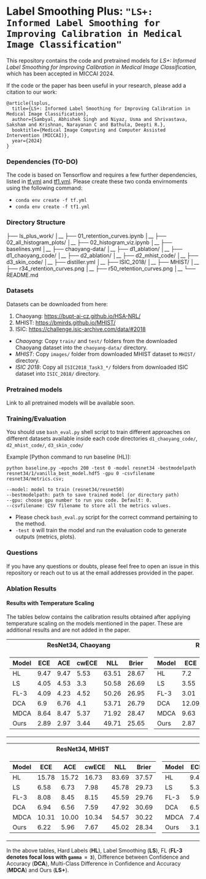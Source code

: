 # Label Smoothing Plus: ```"LS+: Informed Label Smoothing for Improving Calibration in Medical Image Classification"```

<!-- [![arXiv](https://img.shields.io/badge/stat.ML-arXiv%3A2006.08437-B31B1B.svg)](https://arxiv.org/abs/2002.09437)
[![Pytorch 1.5](https://img.shields.io/badge/pytorch-1.5.1-blue.svg)](https://pytorch.org/)
[![License: MIT](https://img.shields.io/badge/License-MIT-yellow.svg)](https://github.com/torrvision/focal_calibration/blob/main/LICENSE) -->

This repository contains the code and pretrained models for *LS+: Informed Label Smoothing for Improving Calibration in Medical Image Classification*, which has been accepted in MICCAI 2024.

If the code or the paper has been useful in your research, please add a citation to our work:

```
@article{lsplus,
  title={LS+: Informed Label Smoothing for Improving Calibration in Medical Image Classification},
  author={Sambyal, Abhishek Singh and Niyaz, Usma and Shrivastava, Saksham and Krishnan, Narayanan C and Bathula, Deepti R.},
  booktitle={Medical Image Computing and Computer Assisted Intervention (MICCAI)},
  year={2024}
}
```

### Dependencies (TO-DO)

The code is based on Tensorflow and requires a few further dependencies, listed in [tf.yml](distiller.yml) and [tf1.yml](baselines.yml). Please create these two conda envirnoments using the following command:
* ```conda env create -f tf.yml```
* ```conda env create -f tf1.yml```

### Directory Structure
├── ls_plus_work/
│__ ├── 01_retention_curves.ipynb
│__ ├── 02_all_histogram_plots/
│__ ├── 02_histogram_viz.ipynb
│__ ├── baselines.yml
│__ ├── chaoyang-data/
│__ ├── d1_ablation/
│__ ├── d1_chaoyang_code/
│__ ├── d2_ablation/
│__ ├── d2_mhist_code/
│__ ├── d3_skin_code/
│__ ├── distiller.yml
│__ ├── ISIC_2018/
│__ ├── MHIST/
│__ ├── r34_retention_curves.png
│__ ├── r50_retention_curves.png
│__ └── README.md

### Datasets

Datasets can be downloaded from here:
1. Chaoyang: https://bupt-ai-cz.github.io/HSA-NRL/
2. MHIST: https://bmirds.github.io/MHIST/
3. ISIC: https://challenge.isic-archive.com/data/#2018

* *Chaoyang*: Copy ```train/``` and ```test/``` folders from the downloaded Chaoyang dataset into the ```chaoyang-data/``` directory.
* *MHIST*: Copy ```images/``` folder from downloaded MHIST dataset to ```MHIST/``` directory.
* *ISIC 2018*: Copy all ```ISIC2018_Task3_*/``` folders from downloaded ISIC dataset into ```ISIC_2018/``` directory.

### Pretrained models

<!-- All the pretrained models for all the datasets can be [downloaded from here](http://www.robots.ox.ac.uk/~viveka/focal_calibration/). -->
Link to all pretrained models will be available soon.

### Training/Evaluation

You should use ```bash_eval.py``` shell script to train different approaches on different datasets available inside each code directories ```d1_chaoyang_code/```, ```d2_mhist_code/```, ```d3_skin_code/```

Example [Python command to run baseline (HL)]:
```
python baseline.py -epochs 200 -test 0 -model resnet34 -bestmodelpath resnet34/1/vanilla_best_model.hdf5 -gpu 0 -csvfilename resnet34/metrics.csv; 
``` 

```
--model: model to train (resnet34/resnet50)
--bestmodelpath: path to save trained model (or directory path)
--gpu: choose gpu number to run you code. Default: 0.
--csvfilename: CSV filename to store all the metrics values.
```
* Please check ```bash_eval.py``` script for the correct command pertaining to the method.
* ```-test 0``` will train the model and run the evaluation code to generate outputs (metrics, plots).

### Questions

If you have any questions or doubts, please feel free to open an issue in this repository or reach out to us at the email addresses provided in the paper.

### Ablation Results
#### Results with Temperature Scaling
The tables below contains the calibration results obtained after appliying temperature scaling on the models mentioned in the paper. These are additional results and are not added in the paper.

<table>
<tr><th>ResNet34, Chaoyang</th><th>ResNet50, Chaoyang</th></tr>
<tr><td>

| Model | ECE   | ACE   | cwECE | NLL   | Brier |
|----------------|-------|-------|-------|-------|-------|
| HL        | 9.47  | 9.47  | 5.53  | 63.51 | 28.67 |
| LS             | 4.05  | 4.53  | 3.3   | 50.58 | 26.69 |
| FL-3           | 4.09  | 4.23  | 4.52  | 50.26 | 26.95 |
| DCA            | 6.9   | 6.76  | 4.1   | 53.71 | 26.79 |
| MDCA           | 8.64  | 8.47  | 5.37  | 71.92 | 28.47 |
| Ours           | 2.89  | 2.97  | 3.44  | 49.71 | 25.65 |

</td><td>

| Model | ECE   | ACE   | cwECE | NLL   | Brier |
|----------------|-------|-------|-------|-------|-------|
| HL        | 7.2   | 7.09  | 5.14  | 64.36 | 29.12 |
| LS             | 3.55  | 4.2   | 3.65  | 53.72 | 27.87 |
| FL-3           | 3.01  | 3.19  | 3.95  | 53.3  | 27.52 |
| DCA            | 12.09 | 12.01 | 6.62  | 77.96 | 31.99 |
| MDCA           | 9.63  | 9.5   | 6.15  | 75.39 | 31.83 |
| Ours           | 2.87  | 3.0   | 4.02  | 52.78 | 27.06 |

</td></tr> </table>

<table>
<tr><th>ResNet34, MHIST </th><th>ResNet50, MHIST</th></tr>
<tr><td>

| Model | ECE   | ACE   | cwECE | NLL   | Brier |
|----------------|-------|-------|-------|-------|-------|
| HL        | 15.78 | 15.72 | 16.73 | 83.69 | 37.57 |
| LS             | 6.58  | 6.73  | 7.98  | 45.78 | 29.73 |
| FL-3           | 8.08  | 8.45  | 8.15  | 45.59 | 29.76 |
| DCA            | 6.94  | 6.56  | 7.59  | 47.92 | 30.69 |
| MDCA           | 10.31 | 10.00 | 10.34 | 54.57 | 30.22 |
| Ours           | 6.22  | 5.96  | 7.67  | 45.02 | 28.34 |

</td><td>

| Model | ECE   | ACE   | cwECE | NLL   | Brier |
|----------------|-------|-------|-------|-------|-------|
| HL        | 9.43  | 9.41  | 9.62  | 54.59 | 33.11 |
| LS             | 5.37  | 5.83  | 6.48  | 45.75 | 28.7  |
| FL-3           | 5.9   | 6.1   | 7.96  | 49.13 | 32.32 |
| DCA            | 6.59  | 6.43  | 8.2   | 54.85 | 30.42 |
| MDCA           | 7.44  | 7.41  | 8.14  | 54.6  | 32.2  |
| Ours           | 3.19  | 3.69  | 5.44  | 42.28 | 26.73 |

</td></tr> </table>


In the above tables, Hard Labels (**HL**), Label Smoothing (**LS**), FL (**FL-3 denotes focal loss with ```gamma = 3```**), Difference between Confidence and Accuracy (**DCA**), Multi-Class Difference in Confidence and Accuracy (**MDCA**) and Ours (**LS+**).